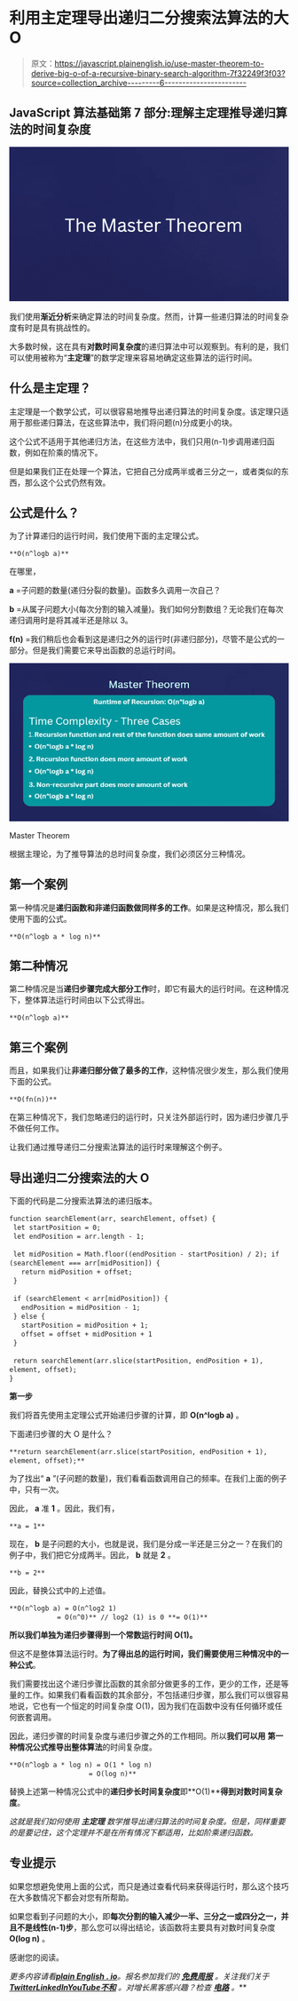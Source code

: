 # 利用主定理导出递归二分搜索法算法的大 O

> 原文：<https://javascript.plainenglish.io/use-master-theorem-to-derive-big-o-of-a-recursive-binary-search-algorithm-7f32249f3f03?source=collection_archive---------6----------------------->

## JavaScript 算法基础第 7 部分:理解主定理推导递归算法的时间复杂度

![](img/3971e57e0fbb55e74f4eaaf8c5d3e855.png)

我们使用**渐近分析**来确定算法的时间复杂度。然而，计算一些递归算法的时间复杂度有时是具有挑战性的。

大多数时候，这在具有**对数时间复杂度**的递归算法中可以观察到。有利的是，我们可以使用被称为“**主定理**”的数学定理来容易地确定这些算法的运行时间。

## 什么是主定理？

主定理是一个数学公式，可以很容易地推导出递归算法的时间复杂度。该定理只适用于那些递归算法，在这些算法中，我们将问题(n)分成更小的块。

这个公式不适用于其他递归方法，在这些方法中，我们只用(n-1)步调用递归函数，例如在阶乘的情况下。

但是如果我们正在处理一个算法，它把自己分成两半或者三分之一，或者类似的东西，那么这个公式仍然有效。

## **公式是什么？**

为了计算递归的运行时间，我们使用下面的主定理公式。

```
**O(n^logb a)**
```

在哪里，

**a** =子问题的数量(递归分裂的数量)。函数多久调用一次自己？

**b** =从属子问题大小(每次分割的输入减量)。我们如何分割数组？无论我们在每次递归调用时是将其减半还是除以 3。

**f(n)** =我们稍后也会看到这是递归之外的运行时(非递归部分)，尽管不是公式的一部分。但是我们需要它来导出函数的总运行时间。

![](img/e8796dec62e011317820a7ca0a7c61d1.png)

Master Theorem

根据主理论，为了推导算法的总时间复杂度，我们必须区分三种情况。

## 第一个案例

第一种情况是**递归函数和非递归函数做同样多的工作**。如果是这种情况，那么我们使用下面的公式。

```
**O(n^logb a * log n)**
```

## **第二种情况**

第二种情况是当**递归步骤完成大部分工作**时，即它有最大的运行时间。在这种情况下，整体算法运行时间由以下公式得出。

```
**O(n^logb a)**
```

## **第三个案例**

而且，如果我们让**非递归部分做了最多的工作**，这种情况很少发生，那么我们使用下面的公式。

```
**O(fn(n))**
```

在第三种情况下，我们忽略递归的运行时，只关注外部运行时，因为递归步骤几乎不做任何工作。

让我们通过推导递归二分搜索法算法的运行时来理解这个例子。

## **导出递归二分搜索法的大 O**

下面的代码是二分搜索法算法的递归版本。

```
function searchElement(arr, searchElement, offset) {
 let startPosition = 0;
 let endPosition = arr.length - 1;

 let midPosition = Math.floor((endPosition - startPosition) / 2); if (searchElement === arr[midPosition]) {
   return midPosition + offset;
 }

 if (searchElement < arr[midPosition]) {
   endPosition = midPosition - 1;
 } else {
   startPosition = midPosition + 1;
   offset = offset + midPosition + 1
 }

 return searchElement(arr.slice(startPosition, endPosition + 1), element, offset);
}
```

**第一步**

我们将首先使用主定理公式开始递归步骤的计算，即 **O(n^logb a)** 。

下面递归步骤的大 O 是什么？

```
**return searchElement(arr.slice(startPosition, endPosition + 1), element, offset);**
```

为了找出“ **a** ”(子问题的数量)，我们看看函数调用自己的频率。在我们上面的例子中，只有一次。

因此， **a** 准 **1** 。因此，我们有，

```
**a = 1**
```

现在， **b** 是子问题的大小，也就是说，我们是分成一半还是三分之一？在我们的例子中，我们把它分成两半。因此， **b** 就是 **2** 。

```
**b = 2**
```

因此，替换公式中的上述值。

```
**O(n^logb a) = O(n^log2 1)
            = O(n^0)** // log2 (1) is 0 **= O(1)**
```

**所以我们单独为递归步骤得到一个常数运行时间 O(1)。**

但这不是整体算法运行时。**为了得出总的运行时间，我们需要使用三种情况中的一种公式**。

我们需要找出这个递归步骤比函数的其余部分做更多的工作，更少的工作，还是等量的工作。如果我们看看函数的其余部分，不包括递归步骤，那么我们可以很容易地说，它也有一个恒定的时间复杂度 O(1)，因为我们在函数中没有任何循环或任何嵌套调用。

因此，递归步骤的时间复杂度与递归步骤之外的工作相同。所以**我们可以用** **第一种情况公式推导出整体算法**的时间复杂度。

```
**O(n^logb a * log n) = O(1 * log n)
                    = O(log n)**
```

替换上述第一种情况公式中的**递归步长时间复杂度**即**O(1)****得到对数时间复杂度**。

*这就是我们如何使用* ***主定理*** *数学推导出递归算法的时间复杂度。但是，同样重要的是要记住，这个定理并不是在所有情况下都适用，比如阶乘递归函数。*

## 专业提示

如果您想避免使用上面的公式，而只是通过查看代码来获得运行时，那么这个技巧在大多数情况下都会对您有所帮助。

如果您看到子问题的大小，即**每次分割的输入减少一半、三分之一或四分之一，并且不是线性(n-1)步**，那么您可以得出结论，该函数将主要具有对数时间复杂度 **O(log n)** 。

感谢您的阅读。

*更多内容请看*[***plain English . io***](https://plainenglish.io/)*。报名参加我们的* [***免费周报***](http://newsletter.plainenglish.io/) *。关注我们关于*[***Twitter***](https://twitter.com/inPlainEngHQ)[***LinkedIn***](https://www.linkedin.com/company/inplainenglish/)*[***YouTube***](https://www.youtube.com/channel/UCtipWUghju290NWcn8jhyAw)*[***不和***](https://discord.gg/GtDtUAvyhW) *。对增长黑客感兴趣？检查* [***电路***](https://circuit.ooo/) *。***